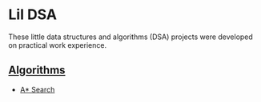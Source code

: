 # Lil DSA

These little data structures and algorithms (DSA) projects were developed on practical work experience.

## [Algorithms](./algorithms/)

- [A* Search](./algorithms/a_star_search.py)
